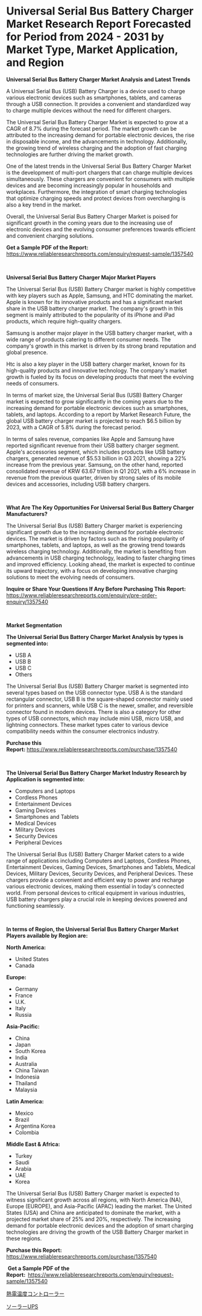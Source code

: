<p><h1>Universal Serial Bus Battery Charger Market Research Report Forecasted for Period from 2024 -  2031 by Market Type, Market Application, and Region</h1></p><p><strong>Universal Serial Bus Battery Charger Market Analysis and Latest Trends</strong></p>
<p><p>A Universal Serial Bus (USB) Battery Charger is a device used to charge various electronic devices such as smartphones, tablets, and cameras through a USB connection. It provides a convenient and standardized way to charge multiple devices without the need for different chargers.</p><p>The Universal Serial Bus Battery Charger Market is expected to grow at a CAGR of 8.7% during the forecast period. The market growth can be attributed to the increasing demand for portable electronic devices, the rise in disposable income, and the advancements in technology. Additionally, the growing trend of wireless charging and the adoption of fast charging technologies are further driving the market growth.</p><p>One of the latest trends in the Universal Serial Bus Battery Charger Market is the development of multi-port chargers that can charge multiple devices simultaneously. These chargers are convenient for consumers with multiple devices and are becoming increasingly popular in households and workplaces. Furthermore, the integration of smart charging technologies that optimize charging speeds and protect devices from overcharging is also a key trend in the market.</p><p>Overall, the Universal Serial Bus Battery Charger Market is poised for significant growth in the coming years due to the increasing use of electronic devices and the evolving consumer preferences towards efficient and convenient charging solutions.</p></p>
<p><strong>Get a Sample PDF of the Report:&nbsp;</strong> <a href="https://www.reliableresearchreports.com/enquiry/request-sample/1357540">https://www.reliableresearchreports.com/enquiry/request-sample/1357540</a></p>
<p>&nbsp;</p>
<p><strong>Universal Serial Bus Battery Charger Major Market Players</strong></p>
<p><p>The Universal Serial Bus (USB) Battery Charger market is highly competitive with key players such as Apple, Samsung, and HTC dominating the market. Apple is known for its innovative products and has a significant market share in the USB battery charger market. The company's growth in this segment is mainly attributed to the popularity of its iPhone and iPad products, which require high-quality chargers.</p><p>Samsung is another major player in the USB battery charger market, with a wide range of products catering to different consumer needs. The company's growth in this market is driven by its strong brand reputation and global presence.</p><p>Htc is also a key player in the USB battery charger market, known for its high-quality products and innovative technology. The company's market growth is fueled by its focus on developing products that meet the evolving needs of consumers.</p><p>In terms of market size, the Universal Serial Bus (USB) Battery Charger market is expected to grow significantly in the coming years due to the increasing demand for portable electronic devices such as smartphones, tablets, and laptops. According to a report by Market Research Future, the global USB battery charger market is projected to reach $6.5 billion by 2023, with a CAGR of 5.8% during the forecast period.</p><p>In terms of sales revenue, companies like Apple and Samsung have reported significant revenue from their USB battery charger segment. Apple's accessories segment, which includes products like USB battery chargers, generated revenue of $5.53 billion in Q3 2021, showing a 22% increase from the previous year. Samsung, on the other hand, reported consolidated revenue of KRW 63.67 trillion in Q1 2021, with a 6% increase in revenue from the previous quarter, driven by strong sales of its mobile devices and accessories, including USB battery chargers.</p></p>
<p>&nbsp;</p>
<p><strong>What Are The Key Opportunities For Universal Serial Bus Battery Charger Manufacturers?</strong></p>
<p><p>The Universal Serial Bus (USB) Battery Charger market is experiencing significant growth due to the increasing demand for portable electronic devices. The market is driven by factors such as the rising popularity of smartphones, tablets, and laptops, as well as the growing trend towards wireless charging technology. Additionally, the market is benefiting from advancements in USB charging technology, leading to faster charging times and improved efficiency. Looking ahead, the market is expected to continue its upward trajectory, with a focus on developing innovative charging solutions to meet the evolving needs of consumers.</p></p>
<p><strong>Inquire or Share Your Questions If Any Before Purchasing This Report:</strong> <a href="https://www.reliableresearchreports.com/enquiry/pre-order-enquiry/1357540">https://www.reliableresearchreports.com/enquiry/pre-order-enquiry/1357540</a></p>
<p>&nbsp;</p>
<p><strong>Market Segmentation</strong></p>
<p><strong>The Universal Serial Bus Battery Charger Market Analysis by types is segmented into:</strong></p>
<p><ul><li>USB A</li><li>USB B</li><li>USB C</li><li>Others</li></ul></p>
<p><p>The Universal Serial Bus (USB) Battery Charger market is segmented into several types based on the USB connector type. USB A is the standard rectangular connector, USB B is the square-shaped connector mainly used for printers and scanners, while USB C is the newer, smaller, and reversible connector found in modern devices. There is also a category for other types of USB connectors, which may include mini USB, micro USB, and lightning connectors. These market types cater to various device compatibility needs within the consumer electronics industry.</p></p>
<p><strong>Purchase this Report:&nbsp;</strong><a href="https://www.reliableresearchreports.com/purchase/1357540">https://www.reliableresearchreports.com/purchase/1357540</a></p>
<p>&nbsp;</p>
<p><strong>The Universal Serial Bus Battery Charger Market Industry Research by Application is segmented into:</strong></p>
<p><ul><li>Computers and Laptops</li><li>Cordless Phones</li><li>Entertainment Devices</li><li>Gaming Devices</li><li>Smartphones and Tablets</li><li>Medical Devices</li><li>Military Devices</li><li>Security Devices</li><li>Peripheral Devices</li></ul></p>
<p><p>The Universal Serial Bus (USB) Battery Charger Market caters to a wide range of applications including Computers and Laptops, Cordless Phones, Entertainment Devices, Gaming Devices, Smartphones and Tablets, Medical Devices, Military Devices, Security Devices, and Peripheral Devices. These chargers provide a convenient and efficient way to power and recharge various electronic devices, making them essential in today's connected world. From personal devices to critical equipment in various industries, USB battery chargers play a crucial role in keeping devices powered and functioning seamlessly.</p></p>
<p>&nbsp;</p>
<p><strong>In terms of Region, the Universal Serial Bus Battery Charger Market Players available by Region are:</strong></p>
<p>
    <p> <strong> North America: </strong>
        <ul>
            <li>United States</li>
            <li>Canada</li>
        </ul>
        </p> 
    <p> <strong> Europe: </strong>
        <ul>
            <li>Germany</li>
            <li>France</li>
            <li>U.K.</li>
            <li>Italy</li>
            <li>Russia</li>
        </ul>
        </p> 
    <p> <strong> Asia-Pacific: </strong>
        <ul>
            <li>China</li>
            <li>Japan</li>
            <li>South Korea</li>
            <li>India</li>
            <li>Australia</li>
            <li>China Taiwan</li>
            <li>Indonesia</li>
            <li>Thailand</li>
            <li>Malaysia</li>
        </ul>
        </p> 
    <p> <strong> Latin America: </strong>
        <ul>
            <li>Mexico</li>
            <li>Brazil</li>
            <li>Argentina Korea</li>
            <li>Colombia</li>
        </ul>
        </p> 
    <p> <strong> Middle East & Africa: </strong>
        <ul>
            <li>Turkey</li>
            <li>Saudi</li>
            <li>Arabia</li>
            <li>UAE</li>
            <li>Korea</li>
        </ul>
    </p>
    </p>
<p><p>The Universal Serial Bus (USB) Battery Charger market is expected to witness significant growth across all regions, with North America (NA), Europe (EUROPE), and Asia-Pacific (APAC) leading the market. The United States (USA) and China are anticipated to dominate the market, with a projected market share of 25% and 20%, respectively. The increasing demand for portable electronic devices and the adoption of smart charging technologies are driving the growth of the USB Battery Charger market in these regions.</p></p>
<p><strong>Purchase this Report: </strong><a href="https://www.reliableresearchreports.com/purchase/1357540">https://www.reliableresearchreports.com/purchase/1357540</a></p>
<p>&nbsp;<strong>Get a Sample PDF of the Report:&nbsp;&nbsp;</strong><a href="https://www.reliableresearchreports.com/enquiry/request-sample/1357540">https://www.reliableresearchreports.com/enquiry/request-sample/1357540</a></p>
<p><strong></strong></p>
<p><p><a href="https://github.com/marbadji/Market-Research-Report-List-1/blob/main/326243212644.md">熱電温度コントローラー</a></p><p><a href="https://github.com/KaydenJohns1964/Market-Research-Report-List-1/blob/main/542935612645.md">ソーラーUPS</a></p></p>